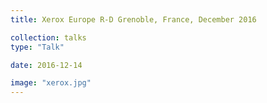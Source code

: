 ```yaml
---
title: Xerox Europe R-D Grenoble, France, December 2016

collection: talks
type: "Talk"

date: 2016-12-14

image: "xerox.jpg"
---
```


